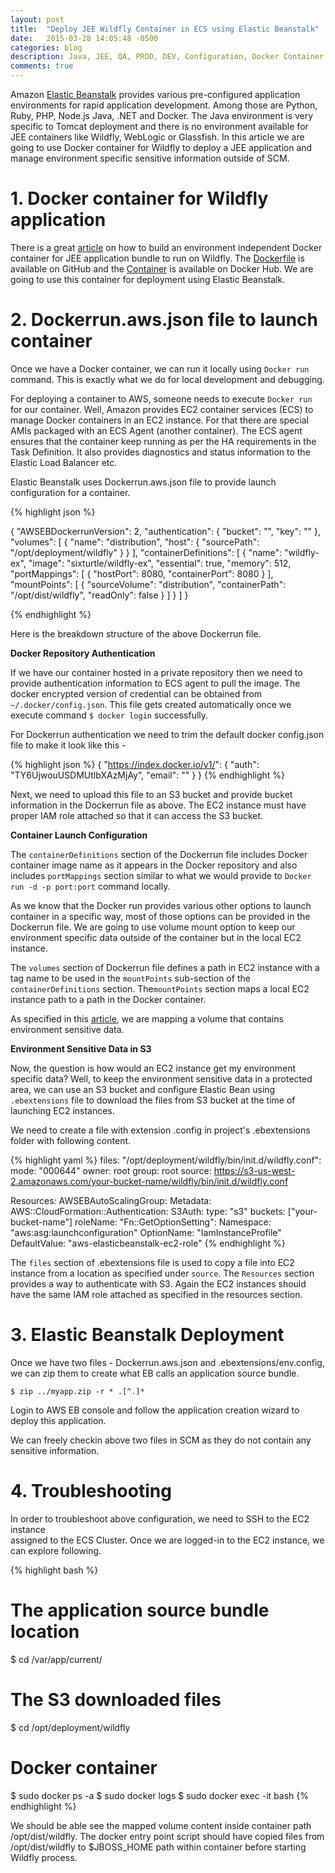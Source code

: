 ```yaml
---
layout: post
title:  "Deploy JEE Wildfly Container in ECS using Elastic Beanstalk"
date:   2015-03-28 14:05:48 -0500
categories: blog
description: Java, JEE, QA, PROD, DEV, Configuration, Docker Container, JBoss Wildfly, Amazon Elastic Beanstalk
comments: true
---
```

Amazon [Elastic Beanstalk] provides various pre-configured application 
environments for rapid application development. Among those are Python,
Ruby, PHP, Node.js Java, .NET and Docker. The Java environment is very 
specific to Tomcat deployment and there is no environment available 
for JEE containers like Wildfly, WebLogic or Glassfish. In this article 
we are going to use Docker container for Wildfly to deploy a JEE application
and manage environment specific sensitive information outside of SCM.


# 1. Docker container for Wildfly application   

There is a great [article] on how to build an environment independent Docker 
container for JEE application bundle to run on Wildfly. The [Dockerfile] is 
available on GitHub and the [Container] is available on Docker Hub. We are going 
to use this container for deployment using Elastic Beanstalk.


# 2. Dockerrun.aws.json file to launch container   

Once we have a Docker container, we can run it locally using `Docker run`
command. This is exactly what we do for local development and debugging.

For deploying a container to AWS, someone needs to execute `Docker run` for
our container. Well, Amazon provides EC2 container services (ECS) to manage
Docker containers in an EC2 instance. For that there are special AMIs packaged
with an ECS Agent (another container). The ECS agent ensures that the container
keep running as per the HA requirements in the Task Definition.
It also provides diagnostics and status information to the Elastic Load Balancer
etc.

Elastic Beanstalk uses Dockerrun.aws.json file to provide launch configuration 
for a container.

{% highlight json %}

{
    "AWSEBDockerrunVersion": 2,
    "authentication": {
        "bucket": "<your-s3-bucket-name>",
        "key": "<your-docker-authentication-json-file-name>"
    },
    "volumes": [
        {
          "name": "distribution",
          "host": {
            "sourcePath": "/opt/deployment/wildfly"
          }
        }
    ],
    "containerDefinitions": [
     {
        "name": "wildfly-ex",
        "image": "sixturtle/wildfly-ex",
        "essential": true,
        "memory": 512,
        "portMappings": [
          {
            "hostPort": 8080,
            "containerPort": 8080
          }
        ],
        "mountPoints": [
            {
              "sourceVolume": "distribution",
              "containerPath": "/opt/dist/wildfly",
              "readOnly": false
            }
        ]
     }
    ]
}

{% endhighlight %}

Here is the breakdown structure of the above Dockerrun file.

**Docker Repository Authentication**

If we have our container hosted in a private repository then we need to provide
authentication information to ECS agent to pull the image. The docker encrypted
version of credential can be obtained from `~/.docker/config.json`. This file
gets created automatically once we execute command `$ docker login` successfully.

For Dockerrun authentication we need to trim the default docker config.json file
to make it look like this - 

{% highlight json %}
{
    "https://index.docker.io/v1/": {
        "auth": "TY6UjwouUSDMUtlbXAzMjAy",
        "email": "<your-email-address>"
    }
}
{% endhighlight %}

Next, we need to upload this file to an S3 bucket and provide bucket information
in the Dockerrun file as above. The EC2 instance must have proper IAM role attached
so that it can access the S3 bucket.

**Container Launch Configuration**

The `containerDefinitions` section of the Dockerrun file includes Docker container
image name as it appears in the Docker repository and also includes `portMappings`
section similar to what we would provide to `Docker run -d -p port:port` command
locally.

As we know that the Docker run provides various other options to launch container
in a specific way, most of those options can be provided in the Dockerrun file.
We are going to use volume mount option to keep our environment specific data
outside of the container but in the local EC2 instance.

The `volumes` section of Dockerrun file defines a path in EC2 instance with a tag
name to be used in the `mountPoints` sub-section of the `containerDefinitions` 
section. The`mountPoints` section maps a local EC2 instance path to a path in the
Docker container.

As specified in this [article], we are mapping a volume that contains environment
sensitive data.

**Environment Sensitive Data in S3**

Now, the question is how would an EC2 instance get my environment specific data?
Well, to keep the environment sensitive data in a protected area, we can use an S3
bucket and configure Elastic Bean using `.ebextensions` file to download the files
from S3 bucket at the time of launching EC2 instances.

We need to create a file with extension .config in project's .ebextensions folder
with following content.

{% highlight yaml %}
files:
    "/opt/deployment/wildfly/bin/init.d/wildfly.conf":
        mode: "000644"
        owner: root
        group: root
        source: https://s3-us-west-2.amazonaws.com/your-bucket-name/wildfly/bin/init.d/wildfly.conf

Resources:
  AWSEBAutoScalingGroup:
    Metadata:
      AWS::CloudFormation::Authentication:
        S3Auth:
          type: "s3"
          buckets: ["your-bucket-name"]
          roleName:
            "Fn::GetOptionSetting":
              Namespace: "aws:asg:launchconfiguration"
              OptionName: "IamInstanceProfile"
              DefaultValue: "aws-elasticbeanstalk-ec2-role"
{% endhighlight %} 

The `files` section of .ebextensions file is used to copy a file into EC2 instance from a 
location as specified under `source`. The `Resources` section provides a way to authenticate
with S3. Again the EC2 instances should have the same IAM role attached as specified in the 
resources section.

# 3. Elastic Beanstalk Deployment

Once we have two files - Dockerrun.aws.json and .ebextensions/env.config, we can zip them to
create what EB calls an application source bundle. 

`$ zip ../myapp.zip -r * .[^.]*`

Login to AWS EB console and follow the application creation wizard to deploy this application.

We can freely checkin above two files in SCM as they do not contain any sensitive information.


# 4. Troubleshooting

In order to troubleshoot above configuration, we need to SSH to the EC2 instance  
assigned to the ECS Cluster. Once we are logged-in to the EC2 instance, we 
can explore following.

{% highlight bash %}
# The application source bundle location
$ cd /var/app/current/

# The S3 downloaded files
$ cd /opt/deployment/wildfly

# Docker container
$ sudo docker ps -a
$ sudo docker logs <container-id>
$ sudo docker exec -it <container-id> bash
{% endhighlight %}

We should be able see the mapped volume content inside container path /opt/dist/wildfly.
The docker entry point script should have copied files from /opt/dist/wildfly to 
$JBOSS_HOME path within container before starting Wildfly process.


[Elastic Beanstalk]: https://aws.amazon.com/elasticbeanstalk/getting-started/ "Amazon Elastic Beanstalk"
[Dockerfile]: https://github.com/sixturtle/examples/tree/master/docker/wildfly-ex "Wildfly Dockerfile"
[Container]: https://hub.docker.com/r/sixturtle/wildfly-ex/ "Docker Container"
[article]: /blog/2015/03/20/one-container-many-envs.html
